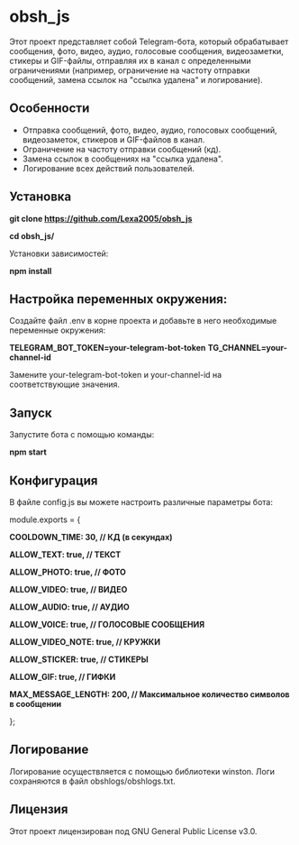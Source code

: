 # obsh_js

Этот проект представляет собой Telegram-бота, который обрабатывает сообщения, фото, видео, аудио, голосовые сообщения, видеозаметки, стикеры и GIF-файлы, отправляя их в канал с определенными ограничениями (например, ограничение на частоту отправки сообщений, замена ссылок на "ссылка удалена" и логирование).

## Особенности

- Отправка сообщений, фото, видео, аудио, голосовых сообщений, видеозаметок, стикеров и GIF-файлов в канал.
- Ограничение на частоту отправки сообщений (кд).
- Замена ссылок в сообщениях на "ссылка удалена".
- Логирование всех действий пользователей.

## Установка

   **git clone https://github.com/Lexa2005/obsh_js**
   
   **cd obsh_js/**

   Установки зависимостей:
   
   **npm install**

## Настройка переменных окружения:

   Создайте файл .env в корне проекта и добавьте в него необходимые переменные окружения:

   **TELEGRAM_BOT_TOKEN=your-telegram-bot-token**
   **TG_CHANNEL=your-channel-id**

   Замените your-telegram-bot-token и your-channel-id на соответствующие значения.

## Запуск

Запустите бота с помощью команды:

**npm start**

## Конфигурация

В файле config.js вы можете настроить различные параметры бота:

module.exports = {

**COOLDOWN_TIME: 30, // КД (в секундах)**

**ALLOW_TEXT: true, // ТЕКСТ**

**ALLOW_PHOTO: true, // ФОТО**

**ALLOW_VIDEO: true, // ВИДЕО**

**ALLOW_AUDIO: true, // АУДИО**

**ALLOW_VOICE: true, // ГОЛОСОВЫЕ СООБЩЕНИЯ**

**ALLOW_VIDEO_NOTE: true, // КРУЖКИ**

**ALLOW_STICKER: true, // СТИКЕРЫ**

**ALLOW_GIF: true, // ГИФКИ**

**MAX_MESSAGE_LENGTH: 200, // Максимальное количество символов в сообщении**

};

## Логирование

Логирование осуществляется с помощью библиотеки winston. Логи сохраняются в файл obshlogs/obshlogs.txt.

## Лицензия

Этот проект лицензирован под GNU General Public License v3.0.

